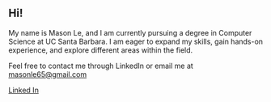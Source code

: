 ## Hi!

My name is Mason Le, and I am currently pursuing a degree in Computer Science at UC Santa Barbara. I am eager to expand my skills, gain hands-on experience, and explore different areas within the field. 

Feel free to contact me through LinkedIn or email me at masonle65@gmail.com

[Linked In](https://www.linkedin.com/in/mason-le-68b75a274/)

<!--
**masonle-6080/masonle-6080** is a ✨ _special_ ✨ repository because its `README.md` (this file) appears on your GitHub profile.

Here are some ideas to get you started:

- 🔭 I’m currently working on ...
- 🌱 I’m currently learning ...
- 👯 I’m looking to collaborate on ...
- 🤔 I’m looking for help with ...
- 💬 Ask me about ...
- 📫 How to reach me: ...
- 😄 Pronouns: ...
- ⚡ Fun fact: ...
-->
